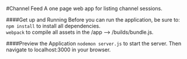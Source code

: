 #Channel Feed
A one page web app for listing channel sessions.

####Get up and Running
Before you can run the application, be sure to:  
`npm install` to install all dependencies.  
`webpack` to compile all assets in the /app --> /builds/bundle.js.

####Preview the Application
`nodemon server.js` to start the server. Then navigate to localhost:3000 in your browser.
